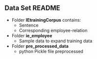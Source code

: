 ## Data Set README

- Folder **IEtrainingCorpus** contains:
  - Sentence
  - Corresponding employee-relation 
- Folder **ie_employee**
  - Sample data to expand training data
- Folder **pre_processed_data**
  - python Pickle file preprocessed